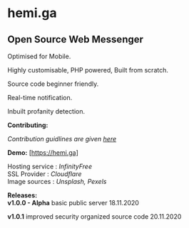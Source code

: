 # hemi.ga 

<h2>Open Source Web Messenger</h2> 

Optimised for Mobile.

Highly customisable, PHP powered, Built from scratch. 

Source code beginner friendly. 

Real-time notification.

Inbuilt profanity detection.

**Contributing:** <br>

*Contribution guidlines are given [here](https://github.com/stringtherapy/hemi/blob/main/CONTRIBUTING.md)* <br>

**Demo:**  [https://hemi.ga] <br>
 
 Hosting service : *InfinityFree* <br>
 SSL Provider    : *Cloudflare* <br>
 Image sources   : *Unsplash, Pexels* 
<br>

**Releases:** <br>
**v1.0.0 - Alpha** 
basic public server
18.11.2020

**v1.0.1**
improved security
organized source code
20.11.2020

